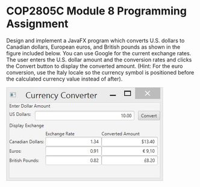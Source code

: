 # COP2805C Module 8 Programming Assignment

Design and implement a JavaFX program which converts U.S. dollars to Canadian dollars, European euros, and British pounds as shown in the figure included below. You can use Google for the current exchange rates. The user enters the U.S. dollar amount and the conversion rates and clicks the Convert button to display the converted amount. (Hint: For the euro conversion, use the Italy locale so the currency symbol is positioned before the calculated currency value instead of after).

![](images/currconvert.JPG)
